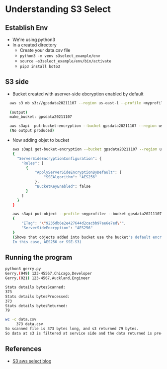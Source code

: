 # Understanding S3 Select

## Establish Env

- We're using python3
- In a created directory
  - Create your data.csv file
  - `python3 -m venv s3select_example/env`
  - `source ~s3select_example/env/bin/activate`
  - `pip3 install boto3`

## S3 side

- Bucket created with aserver-side ebcryption enabled by default
```bash
  aws s3 mb s3://gpsdata20211107 --region us-east-1 --profile <myprofile>
  
  (output)
  make_bucket: gpsdata20211107

  aws s3api  put-bucket-encryption --bucket gpsdata20211107 --region us-east-1 --server-side-encryption-configuration '{"Rules": [{"ApplyServerSideEncryptionByDefault": {"SSEAlgorithm": "AES256"}}]}'
  (No output produced)
  ```
- Now adding objet to bucket
  ```bash
  aws s3api get-bucket-encryption --bucket gpsdata20211107 --region us-east-1
  {
    "ServerSideEncryptionConfiguration": {
      "Rules": [
        {
            "ApplyServerSideEncryptionByDefault": {
                "SSEAlgorithm": "AES256"
            },
            "BucketKeyEnabled": false
        }
      ]
    }
  }

  aws s3api put-object --profile <myprofile> --bucket gpsdata20211107 --key data.csv --body data.csv
  {
      "ETag": "\"9235db6e2e427644d2cacbb97ae6e7ed\"",
      "ServerSideEncryption": "AES256"
  }
  (Shows that objects added into bucket use the bucket's default encryption policy.
  In this case, AES256 or SSE-S3)
  ```

## Running the program

``` bash
python3 gerry.py 
Gerry,(949) 123-45567,Chicago,Developer
Gerry,(021) 123-4567,Auckland,Engineer

Stats details bytesScanned: 
373
Stats details bytesProcessed: 
373
Stats details bytesReturned: 
79

wc -c data.csv 
     373 data.csv
So scanned file is 373 bytes long, and s3 returned 79 bytes.
So data at s3 is filtered at service side and the data returned is pre-filtered
```

## References 

- [S3 aws select blog](https://aws.amazon.com/blogs/storage/querying-data-without-servers-or-databases-using-amazon-s3-select/)

